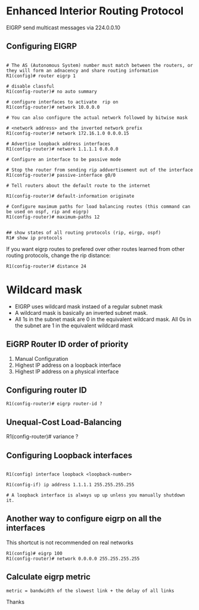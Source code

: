 # Enhanced Interior Routing Protocol
EIGRP send multicast messages via 224.0.0.10

## Configuring EIGRP 
```

# The AS (Autonomous System) number must match between the routers, or they will form an adnacency and share routing information
R1(config)# router eigrp 1

# disable classful
R1(config-router)# no auto summary

# configure interfaces to activate  rip on
R1(config-router)# network 10.0.0.0

# You can also configure the actual network followed by bitwise mask

# <network address> and the inverted network prefix
R1(config-router)# network 172.16.1.0 0.0.0.15

# Advertise loopback address interfaces
R1(config-router)# network 1.1.1.1 0.0.0.0

# Configure an interface to be passive mode

# Stop the router from sending rip addvertisement out of the interface
R1(config-router)# passive-interface g0/0

# Tell routers about the default route to the internet

R1(config-router)# default-information originate 

# Configure maximum paths for load balancing routes (this command can be used on ospf, rip and eigrp)
R1(config-router)# maximum-paths 12


## show states of all routing protocols (rip, eirgp, ospf)
R1# show ip protocols
```

If you want eigrp routes to prefered over other routes learned from other routing protocols, change the rip distance:
```
R1(config-router)# distance 24
```

# Wildcard mask

- EIGRP uses wildcard mask instaed of a regular subnet mask
- A wildcard mask is basically an inverted subnet mask.
- All 1s in the subnet mask are 0 in the equivalent wildcard mask. All 0s in the subnet are 1 in the equivalent wildcard mask



## EiGRP Router ID order of priority
1. Manual Configuration
2. Highest IP address on a loopback interface
3. Highest IP address on a physical interface


## Configuring router ID
```
R1(config-router)# eigrp router-id ?

```

## Unequal-Cost Load-Balancing
R1(config-router)# variance ?


## Configuring Loopback interfaces

```

R1(config) interface loopback <loopback-number>

R1(config-if) ip address 1.1.1.1 255.255.255.255

# A loopback interface is always up up unless you manually shutdown it. 

```


## Another way to configure eigrp on all the interfaces
This shortcut is not recommended on real networks

```
R1(config)# eigrp 100 
R1(config-router)# network 0.0.0.0 255.255.255.255
```

## Calculate eigrp metric

```
metric = bandwidth of the slowest link + the delay of all links
```
Thanks
